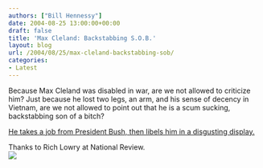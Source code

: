 ```yaml
---
authors: ["Bill Hennessy"]
date: 2004-08-25 13:00:00+00:00
draft: false
title: 'Max Cleland: Backstabbing S.O.B.'
layout: blog
url: /2004/08/25/max-cleland-backstabbing-sob/
categories:
- Latest
---
```


Because Max Cleland was disabled in war, are we not allowed to criticize him?  Just because he lost two legs, an arm, and his sense of decency in Vietnam, are we not allowed to point out that he is a scum sucking, backstabbing son of a bitch?    
  
[He takes a job from President Bush, then libels him in a disgusting display.  ](https://www.nationalreview.com/lowry/lowry200408251621.asp)  
  
Thanks to Rich Lowry at National Review.  
![](https://blog.billhennessy.com/aggbug.aspx?PostID=628)


